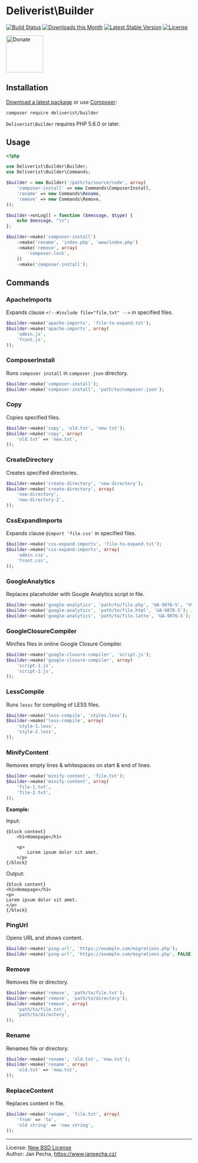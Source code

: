 # Deliverist\Builder

[![Build Status](https://github.com/deliverist/builder/workflows/Build/badge.svg)](https://github.com/deliverist/builder/actions)
[![Downloads this Month](https://img.shields.io/packagist/dm/deliverist/builder.svg)](https://packagist.org/packages/deliverist/builder)
[![Latest Stable Version](https://poser.pugx.org/deliverist/builder/v/stable)](https://github.com/deliverist/builder/releases)
[![License](https://img.shields.io/badge/license-New%20BSD-blue.svg)](https://github.com/deliverist/builder/blob/master/license.md)

<a href="https://www.janpecha.cz/donate/"><img src="https://buymecoffee.intm.org/img/donate-banner.v1.svg" alt="Donate" height="100"></a>

## Installation

[Download a latest package](https://github.com/deliverist/builder/releases) or use [Composer](http://getcomposer.org/):

```
composer require deliverist/builder
```

`Deliverist\Builder` requires PHP 5.6.0 or later.

## Usage

``` php
<?php

use Deliverist\Builder\Builder;
use Deliverist\Builder\Commands;

$builder = new Builder('/path/to/source/code', array(
	'composer-install' => new Commands\ComposerInstall,
	'rename' => new Commands\Rename,
	'remove' => new Commands\Remove,
));

$builder->onLog[] = function ($message, $type) {
	echo $message, "\n";
};

$builder->make('composer-install')
	->make('rename', 'index.php', 'www/index.php')
	->make('remove', array(
		'composer.lock',
	))
	->make('composer-install');

```


## Commands

### ApacheImports

Expands clause `<!--#include file="file.txt" -->` in specified files.

``` php
$builder->make('apache-imports', 'file-to-expand.txt');
$builder->make('apache-imports', array(
	'admin.js',
	'front.js',
));
```


### ComposerInstall

Runs `composer install` in `composer.json` directory.

``` php
$builder->make('composer-install');
$builder->make('composer-install', 'path/to/composer.json');
```


### Copy

Copies specified files.

``` php
$builder->make('copy', 'old.txt', 'new.txt');
$builder->make('copy', array(
	'old.txt' => 'new.txt',
));
```


### CreateDirectory

Creates specified directories.

``` php
$builder->make('create-directory', 'new-directory');
$builder->make('create-directory', array(
	'new-directory',
	'new-directory-2',
));
```


### CssExpandImports

Expands clause `@import 'file.css'` in specified files.

``` php
$builder->make('css-expand-imports', 'file-to-expand.txt');
$builder->make('css-expand-imports', array(
	'admin.css',
	'front.css',
));
```


### GoogleAnalytics

Replaces placeholder with Google Analytics script in file.

``` php
$builder->make('google-analytics', 'path/to/file.php', 'UA-9876-5', '%% GA %%'); // replaces placeholder '%% GA %%' in file
$builder->make('google-analytics', 'path/to/file.html', 'UA-9876-5'); // uses placeholder '<!-- GA -->' in file
$builder->make('google-analytics', 'path/to/file.latte', 'UA-9876-5'); // uses placeholder {* GA *} in file
```


### GoogleClosureCompiler

Minifies files in online Google Closure Compiler.

``` php
$builder->make('google-closure-compiler', 'script.js');
$builder->make('google-closure-compiler', array(
	'script-1.js',
	'script-2.js',
));
```


### LessCompile

Runs `lessc` for compiling of LESS files.

``` php
$builder->make('less-compile', 'styles.less');
$builder->make('less-compile', array(
	'style-1.less',
	'style-2.less',
));
```


### MinifyContent

Removes empty lines & whitespaces on start & end of lines.

``` php
$builder->make('minify-content', 'file.txt');
$builder->make('minify-content', array(
	'file-1.txt',
	'file-2.txt',
));
```

**Example:**

Input:

```
{block content}
	<h1>Homepage</h1>

	<p>
		Lorem ipsum dolor sit amet.
	</p>
{/block}
```

Output:

```
{block content}
<h1>Homepage</h1>
<p>
Lorem ipsum dolor sit amet.
</p>
{/block}
```


### PingUrl

Opens URL and shows content.

``` php
$builder->make('ping-url', 'https://example.com/migrations.php');
$builder->make('ping-url', 'https://example.com/migrations.php', FALSE); // disable SSL validation
```


### Remove

Removes file or directory.

``` php
$builder->make('remove', 'path/to/file.txt');
$builder->make('remove', 'path/to/directory');
$builder->make('remove', array(
	'path/to/file.txt',
	'path/to/directory',
));
```


### Rename

Renames file or directory.

``` php
$builder->make('rename', 'old.txt', 'new.txt');
$builder->make('rename', array(
	'old.txt' => 'new.txt',
));
```


### ReplaceContent

Replaces content in file.

``` php
$builder->make('rename', 'file.txt', array(
	'from' => 'to',
	'old string' => 'new string',
));
```

------------------------------

License: [New BSD License](license.md)
<br>Author: Jan Pecha, https://www.janpecha.cz/
